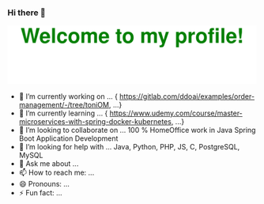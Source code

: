 ### Hi there 👋
![Welcomme](Bottom_up_green.svg)
- 🔭 I’m currently working on ... { https://gitlab.com/ddoai/examples/order-management/-/tree/toniOM, ...}
- 🌱 I’m currently learning ... { https://www.udemy.com/course/master-microservices-with-spring-docker-kubernetes, ...}
- 👯 I’m looking to collaborate on ... 100 % HomeOffice work in Java Spring Boot Application Development
- 🤔 I’m looking for help with ... Java, Python, PHP, JS, C, PostgreSQL, MySQL 
- 💬 Ask me about ... 
- 📫 How to reach me: ... 
- 😄 Pronouns: ...
- ⚡ Fun fact: ...

<!--
**tonisun/tonisun** is a ✨ _special_ ✨ repository because its `README.md` (this file) appears on your GitHub profile.

Here are some ideas to get you started:

- 🔭 I’m currently working on ...
- 🌱 I’m currently learning ...
- 👯 I’m looking to collaborate on ...
- 🤔 I’m looking for help with ...
- 💬 Ask me about ...
- 📫 How to reach me: ...
- 😄 Pronouns: ...
- ⚡ Fun fact: ...
-->
